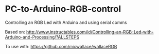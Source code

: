 # PC-to-Arduino-RGB-control
Controlling an RGB Led with Arduino and using serial comms

Based on: http://www.instructables.com/id/Controlling-an-RGB-Led-with-Arduino-and-Processing/?ALLSTEPS

To use with: https://github.com/micwallace/wallaceRGB
